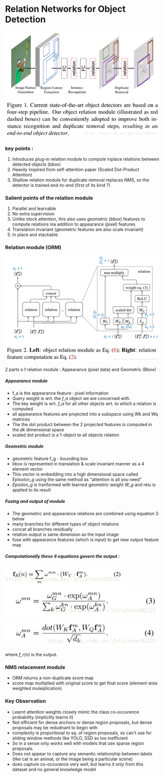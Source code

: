 

# Relation Networks for Object Detection

![](https://raw.githubusercontent.com/AnishPimpley/ML-wiki/master/media/relation%20network%20for%20obj%20detection%20graph.png)

### key points :

1. Introduces plug-in relation module to compute inplace relations between detected objects (bbox)
2. Heavily inspired from self-attention paper (Scaled Dot-Product Attention)
3. Shallow relation module for duplicate removal replaces NMS, so the detector is trained end-to-end (first of its kind ?)

### Salient points of the relation module

1. Parallel and learnable
2. No extra supervision
3. Unlike stock attention, this also uses geometric (bbox) features to compute relations ina addition to appearance (pixel) features
3. Translation invariant (geometric features are also scale invariant)
4. In place and stackable

### Relation module (ORM)

![](https://raw.githubusercontent.com/AnishPimpley/ML-wiki/master/media/Object%20relation%20module.png)

2 parts o f relation module : Appearance (pixel data) and Geometric (Bbox)

##### Appearance module
* f_a is the appearance feature : pixel information      
* Query weight is wrt. the *f_a* object we are concerned with.          
* The key weight is wrt. *f_a* for all other objects wrt. to which a relation is computed           
* all appearance features are projected into a subspace using Wk and Wq matrices           
* The the dot product between the 2 projected features is computed in the *dk* dimensional space         
* scaled dot product is a 1-object to all objects relation            

##### Geometric module
* geometric feature f_g - bounding box
* bbox is represented in translation & scale invariant manner as a 4 element vector
* This vector is embedding into a high dimensional space called *Episolon_g* using the same method as "attention is all you need"
* *Episilon_g* is tranformed with learned geometric weight *W_g* and relu is applied to its result

##### Fusing and output of module
* The geometric and appearance relations are combined using equation 3 below
* many branches for different types of object relations
* concat all branches residually
* relation output is same dimension as the input image
* fuse with appearance features (which is input) to get new output feature map

##### Computationally these 4 equations govern the output :

![](https://raw.githubusercontent.com/AnishPimpley/ML-wiki/master/media/eq1.png)
![](https://raw.githubusercontent.com/AnishPimpley/ML-wiki/master/media/eq2.png)
![](https://raw.githubusercontent.com/AnishPimpley/ML-wiki/master/media/eq3.png)

where *f_r(n)* is the output.


### NMS relacement module

* ORM returns a non-duplicate score map
* score map multiplied with original score to get final score (element wise weighted muleiplication)

### Key Observation

* Learnt attention weights closely mimic the class co-occurence probability (implicitly learns it)
* Not efficient for dense anchors or dense region proposals, but dense proposals may be redudnant to begin with
* complexity is proportional to sq. of region proposals, so can't use for sliding window methods like YOLO, SSD as too inefficient
* So in a sense only works well with models that use sparse region proposals.
* Does not appear to capture any semantic relationship between labels (like cat is an animal, or the image being a particular scene)
* does capture co-occurance very well, but learns it only from this dataset and no general knowledge model
